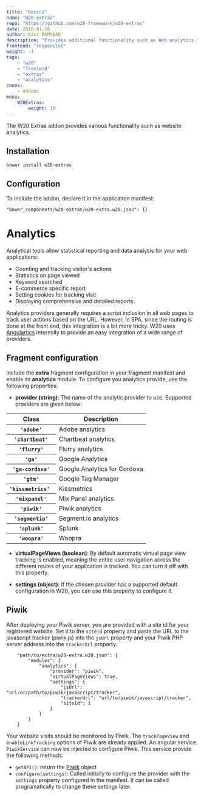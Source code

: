 ```yaml
---
title: "Basics"
name: "W20 extras"
repo: "https://github.com/w20-framework/w20-extras"
date: 2016-01-20
author: Kavi RAMYEAD
description: "Provides additional functionality such as Web analytics."
frontend: "responsive"
weight: -1
tags:
    - "w20"
    - "frontend"
    - "extras"
    - "analytics"
zones:
    - Addons
menu:
    W20Extras:
        weight: 10
---
```


The W20 Extras addon provides various functionality such as website analytics.

## Installation

```
bower install w20-extras
```

## Configuration

To include the addon, declare it in the application manifest:

```
"bower_components/w20-extras/w20-extra.w20.json": {}
```


# Analytics

Analytical tools allow statistical reporting and data analysis for your web applications:

- Counting and tracking visitor's actions
- Statistics on page viewed
- Keyword searched
- E-commerce specific report
- Setting cookies for tracking visit
- Displaying comprehensive and detailed reports

Analytics providers generally requires a script inclusion in all web pages to track user actions based on the URL. However, in SPA, since the routing is done
at the front end, this integration is a bit more tricky. W20 uses [Angulartics](http://luisfarzati.github.io/angulartics/) internally to provide an easy 
integration of a wide range of providers.

## Fragment configuration

Include the **extra** fragment configuration in your fragment manifest and enable its **analytics** module. To configure
you analytics provide, use the following properties:

- **provider (string)**: The name of the analytic provider to use. Supported providers are given below:

<div class="table-responsive">
    <table class="table table-bordered table-striped">
      <colgroup>
        <col class="col-xs-1">
        <col class="col-xs-7">
      </colgroup>
      <thead>
        <tr>
          <th>Class</th>
          <th>Description</th>
        </tr>
      </thead>
      <tbody>
        <tr>
          <th scope="row">
            <code>'adobe'</code>
          </th>
          <td> Adobe analytics</td>
        </tr>
        <tr>
          <th scope="row">
            <code>'chartbeat'</code>
          </th>
          <td>Chartbeat analytics  </td>
        </tr>
        <tr>
          <th scope="row">
            <code>'flurry'</code>
          </th>
          <td>Flurry analytics </td>
        </tr>
        <tr>
          <th scope="row">
            <code>'ga'</code>
          </th>
          <td>Google Analytics</td>
        </tr>
        <tr>
          <th scope="row">
            <code>'ga-cordova'</code>
          </th>
          <td> Google Analytics for Cordova</td>
        </tr>
        <tr>
          <th scope="row">
            <code>'gtm'</code>
          </th>
          <td> Google Tag Manager </td>
        </tr>
        <tr>
          <th scope="row">
            <code>'kissmetrics' </code>
          </th>
          <td> Kissmetrics </td>
        </tr>
        <tr>
          <th scope="row">
            <code>'mixpanel'</code>
          </th>
          <td> Mix Panel analytics </td>
        </tr>
        <tr>
          <th scope="row">
            <code>'piwik'</code>
          </th>
          <td> Piwik analytics </td>
        </tr>
        <tr>
          <th scope="row">
            <code>'segmentio'</code>
          </th>
          <td> Segment.io analytics </td>
        </tr>
        <tr>
          <th scope="row">
            <code>'splunk'</code>
          </th>
          <td> Splunk </td>
        </tr>
        <tr>
          <th scope="row">
            <code>'woopra'</code>
          </th>
          <td> Woopra </td>
        </tr>
      </tbody>
    </table>
  </div>
  
- **virtualPageViews (boolean)**: By default automatic virtual page view tracking is enabled, meaning the entire user navigation across the different routes
 of your application is tracked. You can turn it off with this property.

- **settings (object)**: If the chosen provider has a supported default configuration in W20, you can use this property to configure it.

## Piwik

After deploying your Piwik server, you are provided with a site id for your registered website. Set it to the `siteId` property and paste the URL to the
javascript tracker (piwik.js) into the `jsUrl` property and your Piwik PHP server address into the `trackerUrl` property. 

```
    "path/to/extra/w20-extra.w20.json": {
        "modules": {
            "analytics": {
                "provider": "piwik",
                "virtualPageViews": true,
                "settings": {
                    "jsUrl": "url/or/path/to/piwik/javascript/tracker",
                    "trackerUrl": "url/to/piwik/javascript/tracker",
                    "siteId": 1
                }
            }
        }
    }
```

Your website visits should be monitored by Piwik. The `trackPageView` and `enableLinkTracking` options of Piwik are already applied.
An angular service `PiwikService` can now be injected to configure Piwik. This service provide the following methods:

- `getAPI()`: return the [Piwik](http://developer.piwik.org/api-reference/tracking-javascript) object 
- `configure(settings)`: Called initially to configure the provider with the `settings` property configured in the manifest. It can be called programatically to 
   change these settings later.
   
